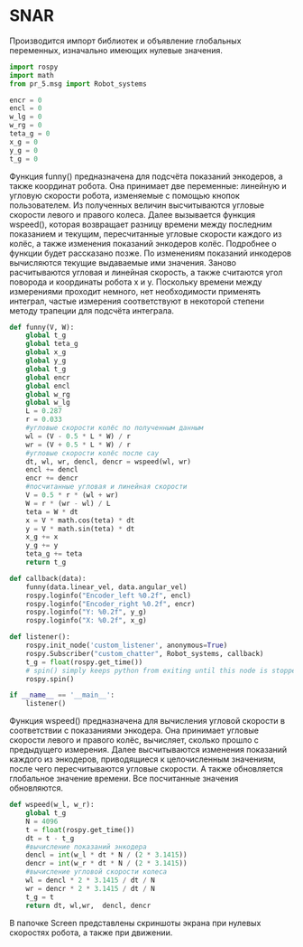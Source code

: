 # SNAR

Производится импорт библиотек и объявление глобальных переменных, изначально имеющих нулевые значения.

```python
import rospy
import math
from pr_5.msg import Robot_systems

encr = 0
encl = 0
w_lg = 0
w_rg = 0
teta_g = 0
x_g = 0
y_g = 0
t_g = 0
```
Функция funny() предназначена для подсчёта показаний энкодеров, а также координат робота. Она принимает две переменные: линейную и угловую скорости робота, изменяемые с помощью кнопок пользователем. Из полученных величин высчитываются угловые скорости левого и правого колеса. Далее вызывается функция wspeed(), которая возвращает разницу времени между последним показанием и текущим, пересчитанные угловые скорости каждого из колёс, а также изменения показаний энкодеров колёс. Подробнее о функции будет рассказано позже.
По изменениям показаний инкодеров вычисляются текущие выдаваемые ими значения. Заново расчитываются угловая и линейная скорость, а также считаются угол поворода и координаты робота x и y. Поскольку времени между измерениями проходит немного, нет необходимости применять интеграл, частые измерения соответствуют в некоторой степени методу трапеции для подсчёта интеграла.


```python
def funny(V, W):
    global t_g
    global teta_g
    global x_g
    global y_g
    global t_g
    global encr
    global encl
    global w_rg
    global w_lg
    L = 0.287
    r = 0.033
    #угловые скорости колёс по полученным данным
    wl = (V - 0.5 * L * W) / r
    wr = (V + 0.5 * L * W) / r
    #угловые скорости колёс после сау
    dt, wl, wr, dencl, dencr = wspeed(wl, wr)
    encl += dencl
    encr += dencr
    #посчитанные угловая и линейная скорости
    V = 0.5 * r * (wl + wr)
    W = r * (wr - wl) / L
    teta = W * dt
    x = V * math.cos(teta) * dt
    y = V * math.sin(teta) * dt
    x_g += x
    y_g += y
    teta_g += teta
    return t_g

def callback(data):
    funny(data.linear_vel, data.angular_vel)
    rospy.loginfo("Encoder_left %0.2f", encl)
    rospy.loginfo("Encoder_right %0.2f", encr)
    rospy.loginfo("Y: %0.2f", y_g)
    rospy.loginfo("X: %0.2f", x_g)

def listener():
    rospy.init_node('custom_listener', anonymous=True)
    rospy.Subscriber("custom_chatter", Robot_systems, callback)
    t_g = float(rospy.get_time())
    # spin() simply keeps python from exiting until this node is stopped
    rospy.spin()

if __name__ == '__main__':
    listener()
```

Функция wspeed() предназначена для вычисления угловой скорости в соответствии с показаниями энкодера. Она принимает угловые скорости левого и правого колёс, вычисляет, сколько прошло с предыдущего измерения. Далее высчитываются изменения показаний каждого из энкодеров, приводящиеся к целочисленным значениям, после чего пересчитываются угловые скорости. А также обновляется глобальное значение времени. Все посчитанные значения обновляются. 

```python
def wspeed(w_l, w_r):
    global t_g
    N = 4096
    t = float(rospy.get_time())
    dt = t - t_g
    #вычисление показаний энкодера
    dencl = int(w_l * dt * N / (2 * 3.1415))
    dencr = int(w_r * dt * N / (2 * 3.1415))
    #вычисление угловой скорости колеса
    wl = dencl * 2 * 3.1415 / dt / N
    wr = dencr * 2 * 3.1415 / dt / N
    t_g = t
    return dt, wl,wr,  dencl, dencr
```

В папочке Screen представлены скриншоты экрана при нулевых скоростях робота, а также при движении.
